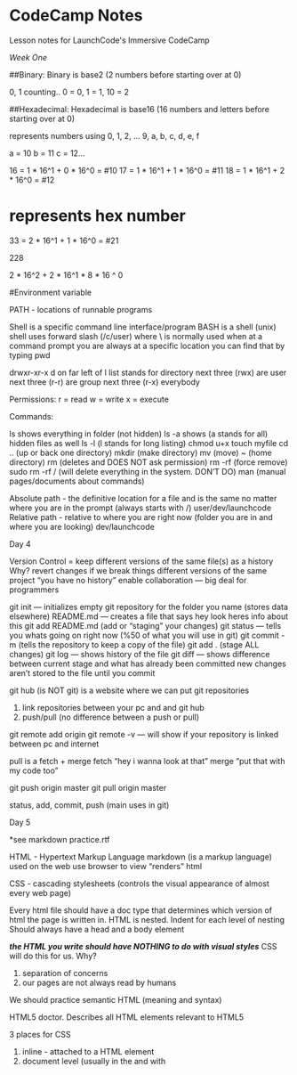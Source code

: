 # CodeCamp Notes

Lesson notes for LaunchCode's Immersive CodeCamp

*Week One*

##Binary:
Binary is base2 (2 numbers before starting over at 0)

0, 1
counting..
0 = 0, 1 = 1, 10 = 2

##Hexadecimal:
Hexadecimal is base16 (16 numbers and letters before starting over at 0)

represents numbers using
0, 1, 2, … 9, a, b, c, d, e, f

a = 10
b = 11
c = 12…

16 = 1 * 16^1 + 0 * 16^0 = #10
17 = 1 * 16^1 + 1 * 16^0 = #11
18 = 1 * 16^1 + 2 * 16^0 = #12

# represents hex number

33 = 2 * 16^1 + 1 * 16^0 = #21

228

2 * 16^2 + 2 * 16^1 * 8 * 16 ^ 0


#Environment variable

PATH - locations of runnable programs

Shell is a specific command line interface/program
BASH is a shell (unix)
shell uses forward slash (/c/user) where \ is normally used
when at a command prompt you are always at a specific location
you can find that by typing pwd

drwxr-xr-x
d on far left of l list stands for directory
next three (rwx) are user
next three (r-r) are group
next three (r-x) everybody

Permissions:
r = read
w = write
x = execute

Commands:

ls shows everything in folder (not hidden)
ls -a shows (a stands for all) hidden files as well
ls -l (l stands for long listing)
chmod u+x
touch myfile
cd .. (up or back one directory)
mkdir (make directory)
mv (move)
~ (home directory)
rm (deletes and DOES NOT ask permission)
rm -rf (force remove)
sudo rm -rf / (will delete everything in the system. DON’T DO)
man (manual pages/documents about commands)

Absolute path - the definitive location for a file and is the same no  matter where you are
			  in the prompt (always starts with /) user/dev/launchcode
Relative path -  relative to where you are right now
			  (folder you are in and where you are looking) dev/launchcode

Day 4

Version Control = keep different versions of the same file(s) as a history
Why?
revert changes if we break things
different versions of the same project
“you have no history”
enable collaboration — big deal for programmers

git init — initializes empty git repository for the folder you name (stores data elsewhere)
README.md — creates a file that says hey look heres info about this
git add README.md (add or “staging” your changes)
git status — tells you whats going on right now (%50 of what you will use in git)
git commit -m (tells the repository to keep a copy of the file)
git add . (stage ALL changes)
git log — shows history of the file
git diff — shows difference between current stage and what has already been committed
new changes aren’t stored to the file until you commit

git hub (is NOT git) is a website where we can put git repositories
1. link repositories between your pc and and git hub
2. push/pull (no difference between a push or pull)

git remote add origin <location>
git remote -v — will show if your repository is linked between pc and internet

pull is a fetch + merge
fetch “hey i wanna look at that” merge “put that with my code too”

git push origin master
git pull origin master

status, add, commit, push (main uses in git)

Day 5

*see markdown practice.rtf

HTML - Hypertext Markup Language
markdown (is a markup language) used on the web
use browser to view “renders” html

CSS - cascading stylesheets (controls the visual appearance of almost every web page)

Every html file should have a doc type that determines which version of html the page is
written in.
HTML is nested.
Indent for each level of nesting
Should always have a head and a body element

***the HTML you write should have NOTHING to do with visual styles***
CSS will do this for us.
Why?
1. separation of concerns
2. our pages are not always read by humans

We should practice semantic HTML (meaning and syntax)

HTML5 doctor. Describes all HTML elements relevant to HTML5

3 places for CSS
1. inline - attached to a HTML element
2. document level (usually in the <head> and with <style> tags)
3. Separate file (stylesheet) .css

these rules cascade that’s why it’s called cascade

Selectors:
element selector  = h1{
ID selector = #heading{ (more specific)
class selector = .blue{ (on a heading, paragraph, link, anything you want to change)

*Week Two*

Algorithm is a self-contained step-by-step set of operations to be performed (to solve a problem, carry out operation)

Syntax - defined by formal rules, does not specify meaning
Semantics does

## Value Error
when a function is expecting a certain type of parameter and you send it another type instead.


## Name Error
almost always means using a variable before it has been assigned a value (uisng an identifier that hasn't been created yet).

Example: print(my_value)

## Parse Error
is a type of syntax error. Usually means you left out punctuation, paren, etc.

Example: print("hello)

## Type Error
happens when you try to combine items that are incompatible (attempting to carry out an operation with incompatible type(s)).

## Syntax Error
there is a line of code that python doesn't know what to do with (missing colon, indent, etc.).

## Semantic Error
doesn't give you the outcome you want (logic error).

## Attribute Error
caused by using an object attribute that is not defined.

## Indentation Error
Not following Python's whitespace rules.

How to avoid bugs:
Work in small units*
using good names for things (semantics)*



SUBMIT HOMEWORK:
run report from unit-1-assignment-sleepytodd1
./generate-report.sh (generates report)
git status
git commit -m "comment"
git push origin master
your repository link plus /report.html (grade report)
(stage, commit, push. every single time.)

##Loop Components
1.The task that should be repeated
2.The data set that should be used with the task

##Lists
[value1, value2, value3,...]
value is a data, a string, etc.

a list is a single value but with multiple values inside of it.
most programming languages won't let you mix str with int, but python does.

how to check if it's a List:
value = [1, 2, 3, 4]
print(type(value))

##For Loops
A for loop allows us to repeat a section of code a specific number of times by using a list.
the list is the loop body (defines the loop)*
the loop ends when you stop indenting following lines
the loop also ends when the list has been exhausted

##Range function
print(range(5))

output:[0, 1, 2, 3, 4]
starts counting at 0

to create more custom/complicated lists, use:
range(start, stop, step)
start - the first number in the list
stop - the last number in the list + 1
step - how you count to that number

count to 100
range(1, 101, 1)

count to 100 evenly
range(0, 101, 2)

countdown*
range(100, -1, -2)

##Turtles
Turtle is a module that will let us build simple images using loops.

import turtle <<< tells python we are using turtle graphics
zach = turtle.Turtle() <<< Names and creates turtle
zach.forward(50) <<< distance and direction

using a variable

side_length = 50
zach.forward(side_length)
zach.left(90)
zach.forward(side_length)
zach.left(90)
zach.forward(side_length)
zach.left(90)
zach.forward(side_length)

DRY* Don't Repeat Yourself
there's a cleaner way to write this with less chance for error

import turtle
zach = turtle.Turtle()

side_length = input("How long should the square's sides be?")

for side in range(4):
    zach.forward(side_length)
    zach.left(90)

to find what shape you're making divide number of sides by 360 degrees***

##Brief introduction of functions
print, input, range are a few
print("hello world")
name = input("What's your name")
some_numbers = range(1,15, 2)

In these examples the parameters are:
"hello world"
"what's your name?"
(1, 15, 2)

what you get in exchange for these functions you get a value called a RETURN VALUE

we can write our own functions!
def *must start the line* followed by your function name which defines the entry point for the function
following line must be indented because it belongs to that function

ex:
def hello_world():
    return "Hello world"
message = hello_world()
print(message)

output is hello world; the empty parens mean no parameter

ex:
def hello_world(name):
    return "Hello " + name

message = hello_world("Sally")
print(message)

##Modules
ex: turtle
It's a collection of python code that is bundled up for others to use, but which is not part of the core python programming language.
To use modules, we must install and then import them.

There are only 3 modules available: turtle, math, random.

installing a module requires a program like pip or conda.
$ conda install pytest
$ pip install pytest-html

pip - installs packages from the Python Package Index, viewable at pypi.org
conda - installs packages from the Anaconda repository

import to use modules, always put them at the top.
the identifier (turtle) is now available for us to use within our file.

import random
random.random() - returns a random float between 0 and 1
random.randomrange(n, m) - returns a random integer between n and m-1

**random is pseudo-random which is not actually random, but random based off of a previous number**

generate a random float between 1 and 5
num = random.random()
num = num*4 [that gives you a random number between 0 and 4]
num = num+1 [shifts number over 1 making it now between 1 and 4]
+ is a shift and * is a stretch in this scenario

##Running python in terminal
type python press return
>>> means that you are no longer in a normal terminal shell

###Turtle in class Studio
import turtle
import random
#create two Turtles
zach = turtle.Turtle()
jesse = turtle.Turtle()
zach.color("blue")
jesse.color("orange")
zach.shape("turtle")
jesse.shape("circle")
*forward(units)
left(angle)
one random step - turn random, go forward random*
#loop, taking random steps each time
for steps in range(5):
*(0, 360) int
pick number between 1 and 50*
#get random angle
    zach_angle = random.randrange(0, 360)
    jesse_angle = random.randrange(0, 360)

#get random distance#move by those amounts
    zach_dist = random.randrange(1, 50)
    jesse_dist = random.randrange(1, 50)
#move by those distances
    zach_forward(zach_dist)
    zach_left(zach_angle)
    jesse_forward(jesse_dist)
    jesse_forward(jesse_angle)

##function
 is a named sequence of statements that carry out a specific task.
 (nice packaging of an Algorithm)

 calling a function means running the function in a code with return values

 Visualizing a function:
 parameter(s) >> function >> return value (no mater how many parameters you only get one return)

 creating a function for something allows you to reuse that code anywhere in the program
 if you don't store a return variable/value it goes away

 *Activity*

 Function composition is putting a function in a function
 ex: age = int(input("What's your age?"))

if you put code after a return statement it doesn't execute
or the function "exits" when a return statement runs

*Some More Questions

1. Does a function have to have parameters - no, a function may have zero or more parameters, as decided by the programmer.
2. What happens if we call a function without providing a value for one of more input parameters? We get a type error
3. Does a fucntion have to have a return value? no
4. What happens if we have a function that doesn't have a return value, but we try to store a result in a variable?the value that is implicitly returned and stored is the **special value**

the default return of a funtion without a result is none

##Scope
all variables and parameters within a program have a scope. Their scope determines how they may be accessed and used.

ex:
def add_two(num):
 	num = num+2

add_two(2)
print(num)

input parameter or variable only exist within the function

##Local scope
variables and parameters within a function have local scope. They may only be accessed within the function in which they are defined. We call these variables local variables.

##Global scope
variables and parameters that are not defined within a function have global scope. They may be accessed from anywhere within the given file or program.

num = 2 << Global
def print_num(): << local
	print(num)

print_num()

functions can see things outside of themselves but can't pull from other functions

##Shadowing

num = 2

def print_num(num):
	print(num)

print_num(3)

*this situation has two variables with the same name. in this case, the new variable inside the box (local) ignores (or shadows) the global variable. You also can't change the global variable inside of a local function.*

------------

##Making decisions
*Branching*

code block << true << condition >> false >> code block #2

programs make decisions in the form of true or false (Boolean) *another type* (other types: str, int, float, list)
-must be capitalized
-are not strings; True is different from "True"
-are the result of certain arithmetic comparison expressions

    print(type(True))

    Output: <class 'bool'>

Comparisons: > < >= <= == != 
comparisons turn into a true or false

##Boolean Algebra

Ex: It is Friday and we are in class (and says both are true)
Ex: I am either asleep or awayke (or says one or the other is true)

##Boolean order of OPERATIONS

**
* / // %
+ -
comparisons


##Conditional Syntax (Branching in action)
starts with if condition:
    the next line (code block 1) is indented
ends with else:
    second block of code is also indented

Ex:
if expression_or_variable:
    code
else:
    code 2

% 2 == 0 (shows number is even) same as saying n % 2 == 0
% 2 == 1 (shows number is odd) same as saying n % 2 == 1
% 3 == 0 (shows number is multiple of 3, can be done with any number)

Else conditional is optional

##Nesting Conditionals
if n < 0 :
    print("n is negative")
else: 
    if n > 0:
        print("n is positive")
    else:
        print("n is is 0")

##The elif Clause
we can have multiple branches -- that is, multiple tests -- within the same conditional using elif

if n < 0:
    print("n is negative")
elif n > 0:
    print("n is positive")
else:
    print("n is 0")

*Conditionals only print the first statement it comes across that is True (even if several statements are True)!!*

##radius of circle example:

import math <<< (module example)

def calculate_area_of_circle(radius): <<< (function example, functionn should contain the algorithm)
    area = math.pi(since we imported math) * radius**2
    return area

radius = float(input("What is the radius of your circle?")) <<< test code


if radius >= 0:
    area = calculate_area_of_circle
    print("The area of a circle of radius", radius, "is", area)
esle:
    print("You gave a negative radius. That doesn't work, try again.")

##Simple spell-checker example:
#given a word, determine if it is spelled correctly
def is_spelled_correctly(word): <<< the name of the function tells you this will be a boolean return
    dictionary = ["launchcode", "coding", "blue", "rocket"]
    #return a boolean
    for term in dictionary:
        if word == term:
            return True
    
    return False
print(is_spelled_correctly("red"))

-----------
